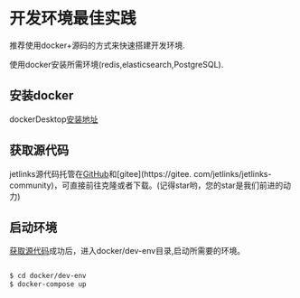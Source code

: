 # 开发环境最佳实践

推荐使用docker+源码的方式来快速搭建开发环境.

使用docker安装所需环境(redis,elasticsearch,PostgreSQL).

## 安装docker

dockerDesktop[安装地址](https://www.docker.com/products/docker-desktop)

## 获取源代码
jetlinks源代码托管在[GitHub](https://github.com/jetlinks/jetlinks-community)和[gitee](https://gitee.
com/jetlinks/jetlinks-community)，可直接前往克隆或者下载。(记得star哟，您的star是我们前进的动力)


## 启动环境
[获取源代码](#获取源代码)成功后，进入docker/dev-env目录,启动所需要的环境。

```bash

$ cd docker/dev-env
$ docker-compose up
```


 

